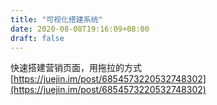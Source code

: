 ```yaml
---
title: "可视化搭建系统"
date: 2020-08-08T19:16:09+08:00
draft: false
---
```


快速搭建营销页面，用拖拉的方式
[https://juejin.im/post/6854573220532748302](https://juejin.im/post/6854573220532748302)
